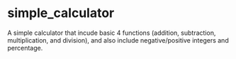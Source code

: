 # simple_calculator
A simple calculator that incude basic 4 functions (addition, subtraction, multiplication, and division), and also include negative/positive integers and percentage. 
